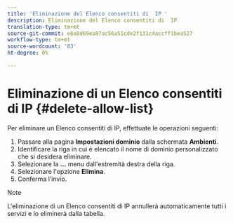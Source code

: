 ```yaml
---
title: 'Eliminazione del Elenco consentiti di  IP '
description: Eliminazione del Elenco consentiti di  IP
translation-type: tm+mt
source-git-commit: e6a8d69ea87ac56a51cde2f131c4accff1bea527
workflow-type: tm+mt
source-wordcount: '83'
ht-degree: 0%

---
```



# Eliminazione di un Elenco consentiti di  IP {#delete-allow-list}

Per eliminare un Elenco consentiti di  IP, effettuate le operazioni seguenti:

1. Passare alla pagina **Impostazioni dominio** dalla schermata **Ambienti**.
1. Identificare la riga in cui è elencato il nome di dominio personalizzato che si desidera eliminare.
1. Selezionare la **...** menu dall&#39;estremità destra della riga.
1. Selezionare l&#39;opzione **Elimina**.
1. Conferma l’invio.

>[!NOTE]
>L&#39;eliminazione di un Elenco consentiti di  IP annullerà automaticamente tutti i servizi e lo eliminerà dalla tabella.

